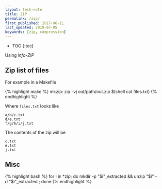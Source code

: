 ```yaml
---
layout: tech-note
title: ZIP
permalink: /zip/
first_published: 2017-06-11
last_updated: 2019-07-05
keywords: [zip, compression]
---
```


* TOC
{:toc}

Using *Info-ZIP*

## Zip list of files

For example in a Makefile

{% highlight make %}
mkzip:
    zip -vj out/path/out.zip $(shell cat files.txt)
{% endhighlight %}

Where `files.txt` looks like

```
a/b/c.txt
d/e.txt
f/g/h/i/j.txt
```

The contents of the zip will be

```
c.txt
e.txt
j.txt
```

## Misc

{% highlight bash %}
for i in *zip; do mkdir -p "$i"_extracted && unzip "$i" -d "$i"_extracted ; done
{% endhighlight %}
